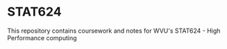 # STAT624

This repository contains coursework and notes for WVU's STAT624 - High
Performance computing
